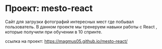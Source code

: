 # Проект: mesto-react
Сайт для загрузки фотографий интересных мест где побывал пользователь.
В данном проекте мы тренеруем навыки работы с React , которые получили при обучении в 10 спринте.


ссылка на проект: https://magmus05.github.io/mesto-react/